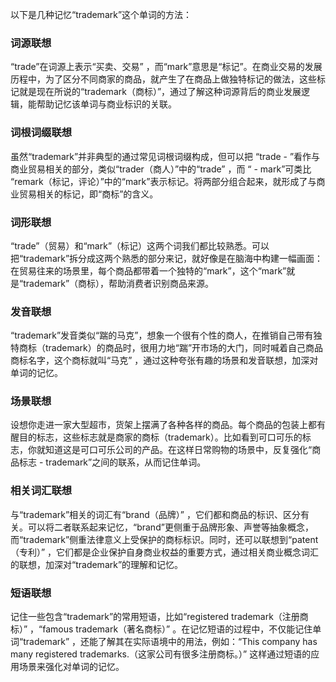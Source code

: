 以下是几种记忆“trademark”这个单词的方法：

### 词源联想
“trade”在词源上表示“买卖、交易” ，而“mark”意思是“标记”。在商业交易的发展历程中，为了区分不同商家的商品，就产生了在商品上做独特标记的做法，这些标记就是现在所说的“trademark（商标）”，通过了解这种词源背后的商业发展逻辑，能帮助记忆该单词与商业标识的关联。 

### 词根词缀联想 
虽然“trademark”并非典型的通过常见词根词缀构成，但可以把 “trade - ”看作与商业贸易相关的部分，类似“trader（商人）”中的“trade” ，而 “ - mark”可类比 “remark（标记，评论）”中的“mark”表示标记。将两部分组合起来，就形成了与商业贸易相关的标记，即“商标”的含义。

### 词形联想
“trade”（贸易）和“mark”（标记）这两个词我们都比较熟悉。可以把“trademark”拆分成这两个熟悉的部分来记，就好像是在脑海中构建一幅画面：在贸易往来的场景里，每个商品都带着一个独特的“mark”，这个“mark”就是“trademark”（商标），帮助消费者识别商品来源。 

### 发音联想 
“trademark”发音类似“踹的马克”，想象一个很有个性的商人，在推销自己带有独特商标（trademark）的商品时，很用力地“踹”开市场的大门，同时喊着自己商品商标名字，这个商标就叫“马克” ，通过这种夸张有趣的场景和发音联想，加深对单词的记忆。 

### 场景联想 
设想你走进一家大型超市，货架上摆满了各种各样的商品。每个商品的包装上都有醒目的标志，这些标志就是商家的商标（trademark）。比如看到可口可乐的标志，你就知道这是可口可乐公司的产品。在这样日常购物的场景中，反复强化“商品标志 - trademark”之间的联系，从而记住单词。 

### 相关词汇联想 
与“trademark”相关的词汇有“brand（品牌）” ，它们都和商品的标识、区分有关。可以将二者联系起来记忆，“brand”更侧重于品牌形象、声誉等抽象概念，而“trademark”侧重法律意义上受保护的商标标识。同时，还可以联想到“patent（专利）” ，它们都是企业保护自身商业权益的重要方式，通过相关商业概念词汇的联想，加深对“trademark”的理解和记忆。 

### 短语联想 
记住一些包含“trademark”的常用短语，比如“registered trademark（注册商标）” ，“famous trademark（著名商标）” 。在记忆短语的过程中，不仅能记住单词“trademark” ，还能了解其在实际语境中的用法，例如：“This company has many registered trademarks.（这家公司有很多注册商标。）” 这样通过短语的应用场景来强化对单词的记忆。 